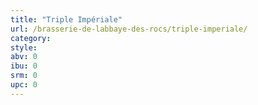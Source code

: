```yaml
---
title: "Triple Impériale"
url: /brasserie-de-labbaye-des-rocs/triple-imperiale/
category: 
style: 
abv: 0
ibu: 0
srm: 0
upc: 0
---
```


